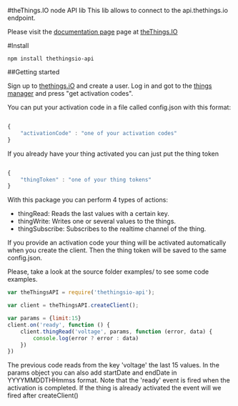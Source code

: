 #theThings.IO node API lib
This lib allows to connect to the api.thethings.io endpoint.

Please visit the [documentation page](https://developers.thethings.io) page at [theThings.IO](https://thethings.io)


#Install
```
npm install thethingsio-api
```

##Getting started

Sign up to [thethings.iO](https://thethings.io) and create a user. Log in and got to the [things manager](https://panel.thethings.io/#/things-manager) and press "get activation codes".

You can put your activation code in a file called config.json with this format:

```js

{
    "activationCode" : "one of your activation codes"
}
```

If you already have your thing activated you can just put the thing token
```js

{
    "thingToken" : "one of your thing tokens"
}
```

With this package you can perform 4 types of actions:

  * thingRead: Reads the last values with a certain key.
  * thingWrite: Writes one or several values to the things.
  * thingSubscribe: Subscribes to the realtime channel of the thing.

If you provide an activation code your thing will be activated automatically when you create the client. Then the thing token will be saved to the same config.json.

Please, take a look at the source folder examples/ to see some code examples.


```js
var theThingsAPI = require('thethingsio-api');

var client = theThingsAPI.createClient();

var params = {limit:15}
client.on('ready', function () {
    client.thingRead('voltage', params, function (error, data) {
        console.log(error ? error : data)
    })
})
```
The previous code reads from the key 'voltage' the last 15 values. In the params object you can also add startDate and endDate in YYYYMMDDTHHmmss format. Note that the 'ready' event is fired when the activation is completed. If the thing is already activated the event will we fired after createClient()

